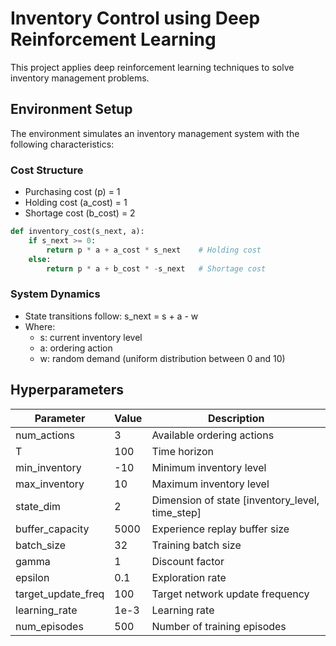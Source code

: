 # Inventory Control using Deep Reinforcement Learning

This project applies deep reinforcement learning techniques to solve inventory management problems.

## Environment Setup

The environment simulates an inventory management system with the following characteristics:

### Cost Structure
- Purchasing cost (p) = 1
- Holding cost (a_cost) = 1
- Shortage cost (b_cost) = 2

```python
def inventory_cost(s_next, a):
    if s_next >= 0:
        return p * a + a_cost * s_next    # Holding cost
    else:
        return p * a + b_cost * -s_next   # Shortage cost
```

### System Dynamics
- State transitions follow: s_next = s + a - w
- Where:
  - s: current inventory level
  - a: ordering action
  - w: random demand (uniform distribution between 0 and 10)

## Hyperparameters

| Parameter | Value | Description |
|-----------|-------|-------------|
| num_actions | 3 | Available ordering actions |
| T | 100 | Time horizon |
| min_inventory | -10 | Minimum inventory level |
| max_inventory | 10 | Maximum inventory level |
| state_dim | 2 | Dimension of state [inventory_level, time_step] |
| buffer_capacity | 5000 | Experience replay buffer size |
| batch_size | 32 | Training batch size |
| gamma | 1 | Discount factor |
| epsilon | 0.1 | Exploration rate |
| target_update_freq | 100 | Target network update frequency |
| learning_rate | 1e-3 | Learning rate |
| num_episodes | 500 | Number of training episodes |